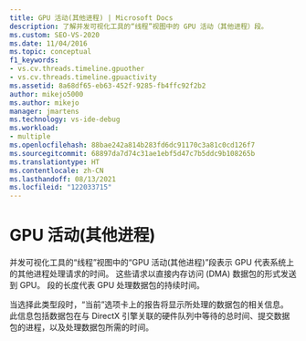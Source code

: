 ```yaml
---
title: GPU 活动(其他进程) | Microsoft Docs
description: 了解并发可视化工具的“线程”视图中的 GPU 活动（其他进程）段。
ms.custom: SEO-VS-2020
ms.date: 11/04/2016
ms.topic: conceptual
f1_keywords:
- vs.cv.threads.timeline.gpuother
- vs.cv.threads.timeline.gpuactivity
ms.assetid: 8a68df65-eb63-452f-9285-fb4ffc92f2b2
author: mikejo5000
ms.author: mikejo
manager: jmartens
ms.technology: vs-ide-debug
ms.workload:
- multiple
ms.openlocfilehash: 88bae242a814b283fd6dc91170c3a81c0cd126f7
ms.sourcegitcommit: 68897da7d74c31ae1ebf5d47c7b5ddc9b108265b
ms.translationtype: HT
ms.contentlocale: zh-CN
ms.lasthandoff: 08/13/2021
ms.locfileid: "122033715"
---
```

# <a name="gpu-activity-other-processes"></a>GPU 活动(其他进程)
并发可视化工具的“线程”视图中的“GPU 活动(其他进程)”段表示 GPU 代表系统上的其他进程处理请求的时间。 这些请求以直接内存访问 (DMA) 数据包的形式发送到 GPU。  段的长度代表 GPU 处理数据包的持续时间。

 当选择此类型段时，“当前”选项卡上的报告将显示所处理的数据包的相关信息。  此信息包括数据包在与 DirectX 引擎关联的硬件队列中等待的总时间、提交数据包的进程，以及处理数据包所需的时间。
